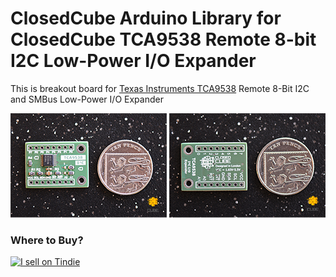 ClosedCube Arduino Library for
ClosedCube TCA9538 Remote 8-bit I2C Low-Power I/O Expander
======================================================================================================

This is breakout board for [Texas Instruments TCA9538](http://www.ti.com/product/TCA9538) Remote 8-Bit I2C and SMBus Low-Power I/O Expander

[![](https://github.com/closedcube/ClosedCube_TCA9538_Arduino/blob/master/images/B362_TCA9538_Pic1.jpg)](https://www.tindie.com/stores/closedcube/)
[![](https://github.com/closedcube/ClosedCube_TCA9538_Arduino/blob/master/images/B362_TCA9538_Pic2.jpg)](https://www.tindie.com/stores/closedcube/)


### Where to Buy?

<a href="https://www.tindie.com/stores/closedcube/?ref=offsite_badges&utm_source=sellers_closedcube&utm_medium=badges&utm_campaign=badge_medium"><img src="https://d2ss6ovg47m0r5.cloudfront.net/badges/tindie-mediums.png" alt="I sell on Tindie" width="150" height="78"></a>


